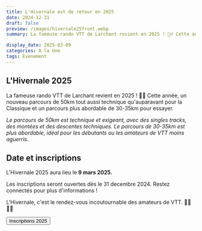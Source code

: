 ```yaml
---
title: L'Hivernale est de retour en 2025
date: 2024-12-31
draft: false
preview: /images/hivernale25front.webp
summary: La fameuse rando VTT de Larchant revient en 2025 ! 🚵‍♂️ Cette année, un nouveau parcours de 50km tout aussi technique qu'auparavant pour la Classique et un parcours plus abordable de 30-35km pour essayer.

display_date: 2025-03-09
categories: A la Une
tags: Evenement
---
```


## L'Hivernale 2025
La fameuse rando VTT de Larchant revient en 2025 ! 🚵‍♂️ Cette année, un nouveau parcours de 50km tout aussi technique qu'auparavant pour la Classique et un parcours plus abordable de 30-35km pour essayer.

*Le parcours de 50km est technique et exigeant, avec des singles tracks, des montées et des descentes techniques.
Le parcours de 30-35km est plus abordable, idéal pour les débutants ou les amateurs de VTT moins aguerris.*

## Date et inscriptions
L'Hivernale 2025 aura lieu le **9 mars 2025.**

Les inscriptions seront ouvertes dès le 31 decembre 2024. Restez connectés pour plus d'informations !

L'Hivernale, c'est le rendez-vous incoutournable des amateurs de VTT. 🚵‍♂️🚵‍♀️

<a class="flex justify-center no-underline" href="https://larchant-animation.s2.yapla.com/fr/event-72285">
<button class="px-4 py-2  rounded-xl bg-indigo-500 hover:bg-indigo-600 text-slate-100 hover:text-slate-200"> Inscriptions 2025 </button>
</a>